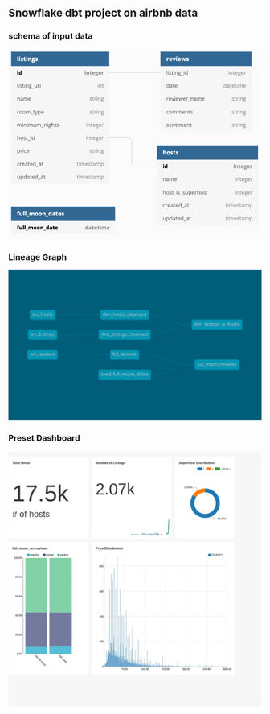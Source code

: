 ## Snowflake dbt project on airbnb data

### schema of input data
![alt text](https://github.com/basanys/dbt-snowflake-airbnb-project/blob/main/extras/input_schema.png)

### Lineage Graph
![alt text](https://github.com/basanys/dbt-snowflake-airbnb-project/blob/main/extras/dbt-dag.png)

### Preset Dashboard
![alt text](https://github.com/basanys/dbt-snowflake-airbnb-project/blob/main/extras/executive-dashboard-2023-02-14T21-44-54.015Z.jpg)
